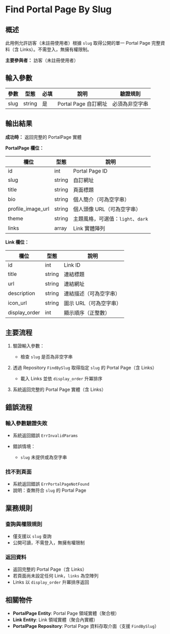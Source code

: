 # Find Portal Page By Slug

## 概述

此用例允許訪客（未註冊使用者）根據 `slug` 取得公開的單一 Portal Page 完整資料（含 Links）。不需登入，無擁有權限制。

**主要參與者：** 訪客（未註冊使用者）

## 輸入參數

| 參數 | 型態 | 必填 | 說明 | 驗證規則 |
|------|------|------|------|----------|
| slug | string | 是 | Portal Page 自訂網址 | 必須為非空字串 |

## 輸出結果

**成功時：** 返回完整的 PortalPage 實體

**PortalPage 欄位：**

| 欄位 | 型態 | 說明 |
|------|------|------|
| id | int | Portal Page ID |
| slug | string | 自訂網址 |
| title | string | 頁面標題 |
| bio | string | 個人簡介（可為空字串） |
| profile_image_url | string | 個人頭像 URL（可為空字串） |
| theme | string | 主題風格，可選值：`light`、`dark` |
| links | array | Link 實體陣列 |

**Link 欄位：**

| 欄位 | 型態 | 說明 |
|------|------|------|
| id | int | Link ID |
| title | string | 連結標題 |
| url | string | 連結網址 |
| description | string | 連結描述（可為空字串） |
| icon_url | string | 圖示 URL（可為空字串） |
| display_order | int | 顯示順序（正整數） |

## 主要流程

1. 驗證輸入參數：

    - 檢查 `slug` 是否為非空字串

2. 透過 Repository `FindBySlug` 取得指定 `slug` 的 Portal Page（含 Links）

    - 載入 Links 並依 `display_order` 升冪排序

3. 系統返回完整的 Portal Page 實體（含 Links）

## 錯誤流程

### 輸入參數驗證失敗
- 系統返回錯誤 `ErrInvalidParams`
- 錯誤情境：

    - `slug` 未提供或為空字串

### 找不到頁面
- 系統返回錯誤 `ErrPortalPageNotFound`
- 說明：查無符合 `slug` 的 Portal Page

## 業務規則

### 查詢與權限規則
- 僅支援以 `slug` 查詢
- 公開可讀，不需登入，無擁有權限制

### 返回資料
- 返回完整的 Portal Page（含 Links）
- 若頁面尚未設定任何 Link，`links` 為空陣列
- Links 以 `display_order` 升冪排序返回

## 相關物件

- **PortalPage Entity**: Portal Page 領域實體（聚合根）
- **Link Entity**: Link 領域實體（聚合內實體）
- **PortalPage Repository**: Portal Page 資料存取介面（支援 `FindBySlug`）
